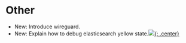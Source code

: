 # Other

* New: Introduce wireguard.
* New: Explain how to debug elasticsearch yellow state.[![](not-by-ai.svg){: .center}](https://notbyai.fyi)
